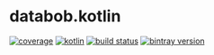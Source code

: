 # databob.kotlin

[![coverage](https://coveralls.io/repos/daviddenton/databob.scala/badge.svg?branch=master)](https://coveralls.io/github/daviddenton/databob.kotlin?branch=master)
[![kotlin](https://img.shields.io/badge/kotlin-1.0.0-blue.svg)](http://kotlinlang.org)
[![build status](https://travis-ci.org/daviddenton/databob.kotlin.svg?branch=master)](https://travis-ci.org/daviddenton/databob.kotlin)
[![bintray version](https://api.bintray.com/packages/daviddenton/maven/databob.kotin/images/download.svg)](https://bintray.com/daviddenton/maven/databob.kotlin/_latestVersion)
